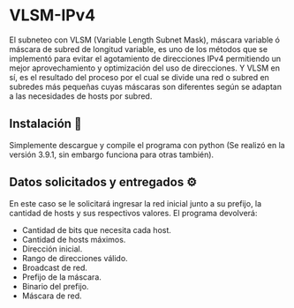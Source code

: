 # VLSM-IPv4
El subneteo con VLSM (Variable Length Subnet Mask), máscara variable ó máscara de subred de longitud variable, es uno de los métodos que se implementó para evitar el agotamiento de direcciones IPv4 permitiendo un mejor aprovechamiento y optimización del uso de direcciones. Y VLSM en sí, es el resultado del proceso por el cual se divide una red o subred en subredes más pequeñas cuyas máscaras son diferentes según se adaptan a las necesidades de hosts por subred.

## Instalación 🔧
Simplemente descargue y compile el programa con python (Se realizó en la versión 3.9.1, sin embargo funciona para otras también).

## Datos solicitados y entregados ⚙️
En este caso se le solicitará ingresar la red inicial junto a su prefijo, la cantidad de hosts y sus respectivos valores. El programa devolverá:

* Cantidad de bits que necesita cada host.
* Cantidad de hosts máximos.
* Dirección inicial.
* Rango de direcciones válido.
* Broadcast de red.
* Prefijo de la máscara.
* Binario del prefijo.
* Máscara de red.

